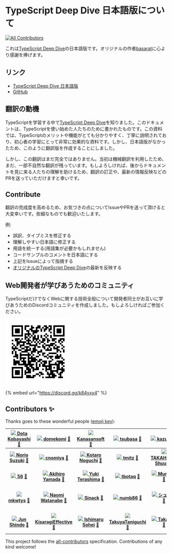 # TypeScript Deep Dive 日本語版について

[![All Contributors](https://img.shields.io/badge/all_contributors-29-orange.svg?style=flat-square)](./#contributors-) 

これは[TypeScript Deep Dive](https://basarat.gitbooks.io/typescript/)の日本語版です。オリジナルの作者[basarat](https://github.com/basarat)に心より感謝を捧げます。

## リンク

* [TypeScript Deep Dive 日本語版](https://typescript-jp.gitbook.io/deep-dive/getting-started)
* [GitHub](https://github.com/yohamta/typescript-book-jp/)

## 翻訳の動機

TypeScriptを学習する中で[TypeScript Deep Dive](https://github.com/basarat/typescript-book/)を知りました。このドキュメントは、TypeScriptを使い始めた人たちのために書かれたものです。この資料では、TypeScriptのメリットや機能がとても分かりやすく、丁寧に説明されており、初心者の学習にとって非常に効果的な資料です。しかし、日本語版がなかったため、このように翻訳版を作成することにしました。

しかし、この翻訳はまだ完全ではありません。当初は機械翻訳を利用したため、まだ、一部不自然な翻訳が残っています。もしよろしければ、後からドキュメントを見に来る人たちの理解を助けるため、翻訳の訂正や、最新の情報反映などのPRを送っていただけますと幸いです。

## Contribute

翻訳の完成度を高めるため、お気づきの点についてIssueやPRを送って頂けると大変幸いです。些細なものでも歓迎いたします。

例:

* 誤訳、タイプミスを修正する
* 理解しやすい日本語に修正する
* 用語を統一する\(用語集が必要かもしれません\)
* コードサンプルのコメントを日本語にする
* 上記をIssueによって指摘する
* [オリジナルのTypeScript Deep Dive](https://github.com/basarat/typescript-book/)の最新を反映する

## Web開発者が学びあうためのコミュニティ

TypeScriptだけでなくWebに関する技術全般について開発者同士がお互いに学びあうためのDiscordコミュニティを作成しました。もしよろしければご参加ください。

![](.gitbook/assets/qr20200701193016433.png)

{% embed url="https://discord.gg/k84yxx4" %}



## Contributors ✨

Thanks goes to these wonderful people \([emoji key](https://allcontributors.org/docs/en/emoji-key)\):

| [![](https://avatars3.githubusercontent.com/u/1092564?v=4) **Dota Kobayashi**](https://github.com/DotaKobayashi) [📖](https://github.com/yohamta/typescript-book-jp/commits?author=DotaKobayashi) | [![](https://avatars2.githubusercontent.com/u/40785264?v=4) **domekomi**](https://github.com/domekomi) [📖](https://github.com/yohamta/typescript-book-jp/commits?author=domekomi) | [![](https://avatars1.githubusercontent.com/u/44207?v=4) **Kanasansoft**](http://www.kanasansoft.com/) [📖](https://github.com/yohamta/typescript-book-jp/commits?author=Kanasansoft) | [![](https://avatars0.githubusercontent.com/u/1013588?v=4) **tsubasa**](https://github.com/tsubasa) [📖](https://github.com/yohamta/typescript-book-jp/commits?author=tsubasa) | [![](https://avatars1.githubusercontent.com/u/3702151?v=4) **kazuau**](https://github.com/kazuau) [📖](https://github.com/yohamta/typescript-book-jp/commits?author=kazuau) | [![](https://avatars1.githubusercontent.com/u/27814360?v=4) **szk0u**](https://github.com/szk0u) [📖](https://github.com/yohamta/typescript-book-jp/commits?author=szk0u) | [![](https://avatars2.githubusercontent.com/u/2884499?v=4) **Naoto Ikuno**](https://pandanoir.net) [📖](https://github.com/yohamta/typescript-book-jp/commits?author=pandanoir) |
| :---: | :---: | :---: | :---: | :---: | :---: | :---: |
| [![](https://avatars2.githubusercontent.com/u/10488?v=4) **Norio Suzuki**](http://suzuki.tdiary.net/) [📖](https://github.com/yohamta/typescript-book-jp/commits?author=suzuki) | [![](https://avatars2.githubusercontent.com/u/332808?v=4) **cnomiya**](https://github.com/cnomiya) [📖](https://github.com/yohamta/typescript-book-jp/commits?author=cnomiya) | [![](https://avatars2.githubusercontent.com/u/1446527?v=4) **Kotaro Noguchi**](http://enk.hatenablog.com/archive/category/%E3%82%BD%E3%83%95%E3%83%88%E3%82%A6%E3%82%A7%E3%82%A2) [📖](https://github.com/yohamta/typescript-book-jp/commits?author=ko-noguchi) | [![](https://avatars3.githubusercontent.com/u/28998?v=4) **tmitz**](http://mononofu.hatenablog.com/) [📖](https://github.com/yohamta/typescript-book-jp/commits?author=tmitz) | [![](https://avatars0.githubusercontent.com/u/1425259?v=4) **TAKAHASHI Shuuji**](https://shuuji3.xyz) [📖](https://github.com/yohamta/typescript-book-jp/commits?author=shuuji3) | [![](https://avatars0.githubusercontent.com/u/35870680?v=4) **Gyo Tamura**](https://gitlab.com/gyo) [📖](https://github.com/yohamta/typescript-book-jp/commits?author=t-gyo) | [![](https://avatars3.githubusercontent.com/u/24648398?v=4) **Shinya Yamaguchi**](https://haskell.e-bigmoon.com/) [📖](https://github.com/yohamta/typescript-book-jp/commits?author=waddlaw) |
| [![](https://avatars0.githubusercontent.com/u/33596117?v=4) **56**](https://github.com/kg0r0) [📖](https://github.com/yohamta/typescript-book-jp/commits?author=kg0r0) | [![](https://avatars0.githubusercontent.com/u/35517210?v=4) **Akihiro Yamada**](https://github.com/akihiro117) [📖](https://github.com/yohamta/typescript-book-jp/commits?author=akihiro117) | [![](https://avatars0.githubusercontent.com/u/13657589?v=4) **Yuki Terashima**](https://y-temp4.com) [📖](https://github.com/yohamta/typescript-book-jp/commits?author=y-temp4) | [![](https://avatars1.githubusercontent.com/u/140096?v=4) **tbotaq**](https://github.com/tbotaq) [📖](https://github.com/yohamta/typescript-book-jp/commits?author=tbotaq) | [![](https://avatars2.githubusercontent.com/u/20086673?v=4) **Munieru**](https://munieru.jp) [📖](https://github.com/yohamta/typescript-book-jp/commits?author=munierujp) | [![](https://avatars2.githubusercontent.com/u/36184621?v=4) **Kaito Sugimoto**](https://about.hellorusk.net) [📖](https://github.com/yohamta/typescript-book-jp/commits?author=7ma7X) | [![](https://avatars0.githubusercontent.com/u/86085?v=4) **Yoshihide Jimbo**](https://github.com/jmblog) [📖](https://github.com/yohamta/typescript-book-jp/commits?author=jmblog) |
| [![](https://avatars1.githubusercontent.com/u/5453675?v=4) **mkwtys**](https://twitter.com/mkwtys) [📖](https://github.com/yohamta/typescript-book-jp/commits?author=mkwtys) | [![](https://avatars0.githubusercontent.com/u/4202537?v=4) **Naomi Watanabe**](https://www.napoleon-na.com) [📖](https://github.com/yohamta/typescript-book-jp/commits?author=napoleon-na) | [![](https://avatars3.githubusercontent.com/u/1048112?v=4) **Sinack**](http://sinack.com) [📖](https://github.com/yohamta/typescript-book-jp/commits?author=sinack) | [![](https://avatars1.githubusercontent.com/u/16703337?v=4) **numb86**](https://numb86.net/) [📖](https://github.com/yohamta/typescript-book-jp/commits?author=numb86) | [![](https://avatars1.githubusercontent.com/u/2564871?v=4) **シュール**](https://nagoya-benkyokai.com) [📖](https://github.com/yohamta/typescript-book-jp/commits?author=shule517) | [![](https://avatars2.githubusercontent.com/u/315198?v=4) **NISHIO Hirokazu**](http://www.nhiro.org/) [📖](https://github.com/yohamta/typescript-book-jp/commits?author=nishio) | [![](https://avatars1.githubusercontent.com/u/3500?v=4) **Yuichi Tateno \(secon\)**](http://about.me/hotchpotch) [📖](https://github.com/yohamta/typescript-book-jp/commits?author=hotchpotch) |
| [![](https://avatars1.githubusercontent.com/u/46585162?v=4) **Jun Shindo**](https://github.com/jay-es) [📖](https://github.com/yohamta/typescript-book-jp/commits?author=jay-es) | [![](https://avatars1.githubusercontent.com/u/48310258?v=4) **KisaragiEffective**](http://kisaragieffective.github.io) [📖](https://github.com/yohamta/typescript-book-jp/commits?author=KisaragiEffective) | [![](https://avatars1.githubusercontent.com/u/5865618?v=4) **Ishimaru Sohei**](https://github.com/roborovskii-info) [📖](https://github.com/yohamta/typescript-book-jp/commits?author=roborovskii-info) | [![](https://avatars0.githubusercontent.com/u/29139356?v=4) **TakuyaTaniguchi**](https://twitter.com/Buttaoth) [📖](https://github.com/yohamta/typescript-book-jp/commits?author=TakuyaTaniguchi) | [![](https://avatars2.githubusercontent.com/u/26898313?v=4) **Takayyz**](https://github.com/Takayyz) [📖](https://github.com/yohamta/typescript-book-jp/commits?author=Takayyz) | [![](https://avatars1.githubusercontent.com/u/11797443?v=4) **Tomo Yanagi**](https://github.com/isdh) [📖](https://github.com/yohamta/typescript-book-jp/commits?author=isdh) | [![](https://avatars0.githubusercontent.com/u/9305065?v=4) **Takuya Eguchi \(Akagire\)**](https://github.com/Akagire) [📖](https://github.com/yohamta/typescript-book-jp/commits?author=Akagire) |

This project follows the [all-contributors](https://github.com/all-contributors/all-contributors) specification. Contributions of any kind welcome!


